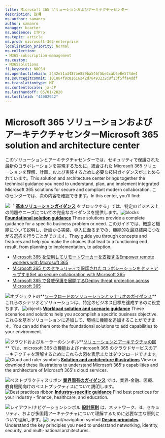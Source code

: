 ```yaml
---
title: Microsoft 365 ソリューションおよびアーキテクチャセンター
description: 説明
ms.author: samanro
author: samanro
manager: bcarter
ms.audience: ITPro
ms.topic: article
ms.prod: microsoft-365-enterprise
localization_priority: Normal
ms.collection:
- M365-subscription-management
ms.custom:
- M365solutions
f1.keywords: NOCSH
ms.openlocfilehash: 3442e51a3487be859ba546f5be2cab6e8e574de4
ms.sourcegitcommit: 101084f9c81616342d78493232d8f13f5ffa4ddf
ms.translationtype: MT
ms.contentlocale: ja-JP
ms.lasthandoff: 05/01/2020
ms.locfileid: "44002942"
---
```

# <a name="microsoft-365-solution-and-architecture-center"></a><span data-ttu-id="3eeb2-103">Microsoft 365 ソリューションおよびアーキテクチャセンター</span><span class="sxs-lookup"><span data-stu-id="3eeb2-103">Microsoft 365 solution and architecture center</span></span>

<span data-ttu-id="3eeb2-104">このソリューションとアーキテクチャセンターでは、セキュリティで保護された最新のコラボレーションを実現するために、統合された Microsoft 365 ソリューションを理解、計画、および実装するために必要な技術ガイダンスがまとめられています。</span><span class="sxs-lookup"><span data-stu-id="3eeb2-104">This solution and architecture center brings together the technical guidance you need to understand, plan, and implement integrated Microsoft 365 solutions for secure and compliant modern collaboration.</span></span> <span data-ttu-id="3eeb2-105">このセンターでは、次の内容を確認できます。</span><span class="sxs-lookup"><span data-stu-id="3eeb2-105">In this center, you'll find:</span></span>

<span data-ttu-id="3eeb2-106">![「](https://docs.microsoft.com/office/media/icons/blocks-blue.png) **[基本ソリューションガイダンス](foundation-solutions-overview.md)** をブロックする」では、特定のビジネス上の問題やニーズについての完全なガイダンスを提供します。</span><span class="sxs-lookup"><span data-stu-id="3eeb2-106">![blocks](https://docs.microsoft.com/office/media/icons/blocks-blue.png) **[Foundational solution guidance](foundation-solutions-overview.md)**  These solutions provide a complete guidance for a specific business problem or need.</span></span> <span data-ttu-id="3eeb2-107">このガイドでは、概念と機能について説明し、計画から実装、導入に至るまでの、機能的な最終結果につながる選択を行うことができます。</span><span class="sxs-lookup"><span data-stu-id="3eeb2-107">They guide you through concepts and features and help you make the choices that lead to a functioning end result, from planning to implementation, to adoption.</span></span> 

- [<span data-ttu-id="3eeb2-108">Microsoft 365 を使用してリモートワーカーを支援する</span><span class="sxs-lookup"><span data-stu-id="3eeb2-108">Empower remote workers with Microsoft 365</span></span>](empower-people-to-work-remotely.md)
- [<span data-ttu-id="3eeb2-109">Microsoft 365 とのセキュリティで保護されたコラボレーションをセットアップする</span><span class="sxs-lookup"><span data-stu-id="3eeb2-109">Set up secure collaboration with Microsoft 365</span></span>](setup-secure-collaboration-with-teams.md)
- [<span data-ttu-id="3eeb2-110">Microsoft 365 で脅威保護を展開する</span><span class="sxs-lookup"><span data-stu-id="3eeb2-110">Deploy threat protection across Microsoft 365</span></span>](deploy-threat-protection.md)

<span data-ttu-id="3eeb2-111">![オブジェクト](https://docs.microsoft.com/office/media/icons/objects-blue.png)の**[ワークロードのソリューションとシナリオのガイダンス](workload-solutions-scenarios-overview.md)** これらのシナリオとソリューションは、特定のビジネス目標を達成するのに役立ちます。</span><span class="sxs-lookup"><span data-stu-id="3eeb2-111">![objects](https://docs.microsoft.com/office/media/icons/objects-blue.png) **[Workload solution and scenario guidance](workload-solutions-scenarios-overview.md)**  These scenarios and solutions help you accomplish a specific business objective.</span></span> <span data-ttu-id="3eeb2-112">これらを基本ソリューションに追加して、環境に機能を追加することができます。</span><span class="sxs-lookup"><span data-stu-id="3eeb2-112">You can add them onto the foundational solutions to add capabilities to your environment.</span></span>

<span data-ttu-id="3eeb2-113">![クラウドおよびルーラーの](https://docs.microsoft.com/office/media/icons/cloud-architecture2.png)シンボル**[ソリューションとアーキテクチャの図](productivity-illustrations.md)** では、microsoft 365 の機能および microsoft 365 のクラウドサービスのアーキテクチャを理解するためにこれらの図を表示またはダウンロードできます。</span><span class="sxs-lookup"><span data-stu-id="3eeb2-113">![Cloud and ruler symbols](https://docs.microsoft.com/office/media/icons/cloud-architecture2.png) **[Solution and architecture illustrations](productivity-illustrations.md)**  View or download these illustrations to understand Microsoft 365's capabilities and the architecture of Microsoft 365's cloud services.</span></span>

<span data-ttu-id="3eeb2-114">![ベストプラクティスリボン](https://docs.microsoft.com/office/media/icons/best-practices-blue.png) **[業界固有のガイダンス](industry-specific-guidance-overview.md)** では、業界-金融、医療、教育機関向けのベストプラクティスについて説明します。</span><span class="sxs-lookup"><span data-stu-id="3eeb2-114">![Best practices ribbon](https://docs.microsoft.com/office/media/icons/best-practices-blue.png) **[Industry-specific guidance](industry-specific-guidance-overview.md)**  Find best practices for your industry - finance, healthcare, and education.</span></span>

<span data-ttu-id="3eeb2-115">![レイアウト/ナビゲーションシンボル](https://docs.microsoft.com/office/media/icons/layout-navigation-blue.png) **[設計原則](design-principles.md)** は、ネットワーク、id、セキュリティ、および多国籍アーキテクチャについて理解するために必要な主な原則について理解します。</span><span class="sxs-lookup"><span data-stu-id="3eeb2-115">![Layout/navigation symbol](https://docs.microsoft.com/office/media/icons/layout-navigation-blue.png) **[Design principles](design-principles.md)**  Understand the key principles you need to understand networking, identity, security, and multi-national architectures.</span></span>

